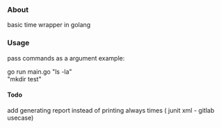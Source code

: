 ### About
basic time wrapper in golang

### Usage
pass commands as a argument
example: 

go run main.go "ls -la" \
                "mkdir test"


#### Todo
add generating report instead of printing always times ( junit xml - gitlab usecase)
